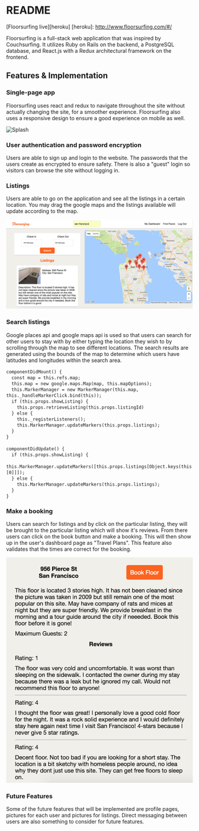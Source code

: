 # README

[Floorsurfing live][heroku]
[heroku]: http://www.floorsurfing.com/#/

Floorsurfing is a full-stack web application that was inspired by Couchsurfing.  It utilizes Ruby on Rails on the backend, a PostgreSQL database, and React.js with a Redux architectural framework on the frontend.

## Features & Implementation

### Single-page app

Floorsurfing uses react and redux to navigate throughout the site without actually changing the site, for a smoother experience. Floorsurfing also uses a responsive design to ensure a good experience on mobile as well.

![Splash](./app/assets/images/Splash.png)

### User authentication and password encryption

Users are able to sign up and login to the website.  The passwords that the users create as encrypted to ensure safety.  There is also a "guest" login so visitors can browse the site without logging in.

### Listings

Users are able to go on the application and see all the listings in a certain location.  You may drag the google maps and the listings available will update according to the map.  

![Listings](./app/assets/images/Listings.png)

### Search listings

Google places api and google maps api is used so that users can search for other users to stay with by either typing the location they wish to by scrolling through the map to see different locations. The search results are generated using the bounds of the map to determine which users have latitudes and longitudes within the search area.

```
componentDidMount() {
  const map = this.refs.map;
  this.map = new google.maps.Map(map, this.mapOptions);
  this.MarkerManager = new MarkerManager(this.map, this._handleMarkerClick.bind(this));
  if (this.props.showListing) {
    this.props.retrieveListing(this.props.listingId)
  } else {
    this._registerListeners();
    this.MarkerManager.updateMarkers(this.props.listings);
  }
}

componentDidUpdate() {
  if (this.props.showListing) {
    this.MarkerManager.updateMarkers([this.props.listings[Object.keys(this.props.listings)[0]]]);
  } else {
    this.MarkerManager.updateMarkers(this.props.listings);
  }
}
```

### Make a booking

Users can search for listings and by click on the particular listing, they will be brought to the particular listing which will show it's reviews.  From there users can click on the book button and make a booking.  This will then show up in the user's dashboard page as "Travel Plans".  This feature also validates that the times are correct for the booking.

![Booking](./app/assets/images/Booking.png)

### Future Features

Some of the future features that will be implemented are profile pages, pictures for each user and pictures for listings.  Direct messaging between users are also something to consider for future features.
